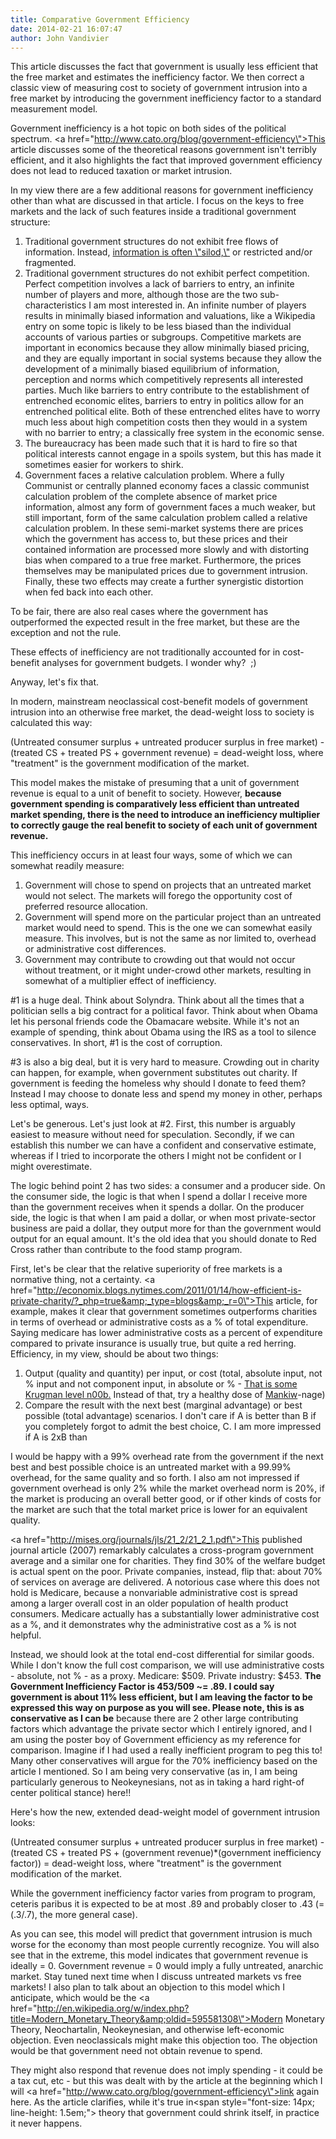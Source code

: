 ```yaml
---
title: Comparative Government Efficiency
date: 2014-02-21 16:07:47
author: John Vandivier
---
```




This article discusses the fact that government is usually less efficient that the free market and estimates the inefficiency factor. We then correct a classic view of measuring cost to society of government intrusion into a free market by introducing the government inefficiency factor to a standard measurement model.

Government inefficiency is a hot topic on both sides of the political spectrum. <a href=\"http://www.cato.org/blog/government-efficiency\">This article</a> discusses some of the theoretical reasons government isn't terribly efficient, and it also highlights the fact that improved government efficiency does not lead to reduced taxation or market intrusion.

In my view there are a few additional reasons for government inefficiency other than what are discussed in that article. I focus on the keys to free markets and the lack of such features inside a traditional government structure:
<ol>
	<li>Traditional government structures do not exhibit free flows of information. Instead, <a href=\"http://en.wikipedia.org/w/index.php?title=Information_silo&amp;oldid=592397970\">information is often \"silod,\"</a> or restricted and/or fragmented.</li>
	<li>Traditional government structures do not exhibit perfect competition. Perfect competition involves a lack of barriers to entry, an infinite number of players and more, although those are the two sub-characteristics I am most interested in. An infinite number of players results in minimally biased information and valuations, like a Wikipedia entry on some topic is likely to be less biased than the individual accounts of various parties or subgroups. Competitive markets are important in economics because they allow minimally biased pricing, and they are equally important in social systems because they allow the development of a minimally biased equilibrium of information, perception and norms which competitively represents all interested parties. Much like barriers to entry contribute to the establishment of entrenched economic elites, barriers to entry in politics allow for an entrenched political elite. Both of these entrenched elites have to worry much less about high competition costs then they would in a system with no barrier to entry; a classically free system in the economic sense.</li>
	<li>The bureaucracy has been made such that it is hard to fire so that political interests cannot engage in a spoils system, but this has made it sometimes easier for workers to shirk.</li>
	<li>Government faces a relative calculation problem. Where a fully Communist or centrally planned economy faces a classic communist calculation problem of the complete absence of market price information, almost any form of government faces a much weaker, but still important, form of the same calculation problem called a relative calculation problem. In these semi-market systems there are prices which the government has access to, but these prices and their contained information are processed more slowly and with distorting bias when compared to a true free market. Furthermore, the prices themselves may be manipulated prices due to government intrusion. Finally, these two effects may create a further synergistic distortion when fed back into each other.</li>
</ol>
To be fair, there are also real cases where the government has outperformed the expected result in the free market, but these are the exception and not the rule.

These effects of inefficiency are not traditionally accounted for in cost-benefit analyses for government budgets. I wonder why?  ;)

Anyway, let's fix that.

In modern, mainstream neoclassical cost-benefit models of government intrusion into an otherwise free market, the dead-weight loss to society is calculated this way:

(Untreated consumer surplus + untreated producer surplus in free market) - (treated CS + treated PS + government revenue) = dead-weight loss, where \"treatment\" is the government modification of the market.

This model makes the mistake of presuming that a unit of government revenue is equal to a unit of benefit to society. However, <strong>because government spending is comparatively less efficient than untreated market spending, there is the need to introduce an inefficiency multiplier to correctly gauge the real benefit to society of each unit of government revenue.</strong>

This inefficiency occurs in at least four ways, some of which we can somewhat readily measure:
<ol>
	<li>Government will chose to spend on projects that an untreated market would not select. The markets will forego the opportunity cost of preferred resource allocation.</li>
	<li>Government will spend more on the particular project than an untreated market would need to spend. This is the one we can somewhat easily measure. This involves, but is not the same as nor limited to, overhead or administrative cost differences.</li>
	<li>Government may contribute to crowding out that would not occur without treatment, or it might under-crowd other markets, resulting in somewhat of a multiplier effect of inefficiency.</li>
</ol>
#1 is a huge deal. Think about Solyndra. Think about all the times that a politician sells a big contract for a political favor. Think about when Obama let his personal friends code the Obamacare website. While it's not an example of spending, think about Obama using the IRS as a tool to silence conservatives. In short, #1 is the cost of corruption.

#3 is also a big deal, but it is very hard to measure. Crowding out in charity can happen, for example, when government substitutes out charity. If government is feeding the homeless why should I donate to feed them? Instead I may choose to donate less and spend my money in other, perhaps less optimal, ways.

Let's be generous. Let's just look at #2. First, this number is arguably easiest to measure without need for speculation. Secondly, if we can establish this number we can have a confident and conservative estimate, whereas if I tried to incorporate the others I might not be confident or I might overestimate.

The logic behind point 2 has two sides: a consumer and a producer side. On the consumer side, the logic is that when I spend a dollar I receive more than the government receives when it spends a dollar. On the producer side, the logic is that when I am paid a dollar, or when most private-sector business are paid a dollar, they output more for than the government would output for an equal amount. It's the old idea that you should donate to Red Cross rather than contribute to the food stamp program.

First, let's be clear that the relative superiority of free markets is a normative thing, not a certainty. <a href=\"http://economix.blogs.nytimes.com/2011/01/14/how-efficient-is-private-charity/?_php=true&amp;_type=blogs&amp;_r=0\">This article</a>, for example, makes it clear that government sometimes outperforms charities in terms of overhead or administrative costs as a % of total expenditure. Saying medicare has lower administrative costs as a percent of expenditure compared to private insurance is usually true, but quite a red herring. Efficiency, in my view, should be about two things:
<ol>
	<li>Output (quality and quantity) per input, or cost (total, absolute input, not % input and not component input, in absolute or % - <a href=\"http://krugman.blogs.nytimes.com/2009/07/06/administrative-costs/\">That is some Krugman level n00b.</a> Instead of that, try a healthy dose of <a href=\"http://gregmankiw.blogspot.com/2009/07/does-medicare-have-lower-administrative.html\">Mankiw</a>-nage)</li>
	<li><span style=\"line-height: 1.5em;\">Compare the result with the next best (marginal advantage) or best possible (total advantage) scenarios. I don't care if A is better than B if you completely forgot to admit the best choice, C. I am more impressed if A is 2xB than </span></li>
</ol>
I would be happy with a 99% overhead rate from the government if the next best and best possible choice is an untreated market with a 99.99% overhead, for the same quality and so forth. I also am not impressed if government overhead is only 2% while the market overhead norm is 20%, if the market is producing an overall better good, or if other kinds of costs for the market are such that the total market price is lower for an equivalent quality.

<a href=\"http://mises.org/journals/jls/21_2/21_2_1.pdf\">This published journal article (2007)</a> remarkably calculates a cross-program government average and a similar one for charities. They find 30% of the welfare budget is actual spent on the poor. Private companies, instead, flip that: about 70% of services on average are delivered. A notorious case where this does not hold is Medicare, because a nonvariable administrative cost is spread among a larger overall cost in an older population of health product consumers. Medicare actually has a substantially lower administrative cost as a %, and it demonstrates why the administrative cost as a % is not helpful.

Instead, we should look at the total end-cost differential for similar goods. While I don't know the full cost comparison, we will use administrative costs - absolute, not % - as a proxy. Medicare: $509. Private industry: $453. <strong>The Government Inefficiency Factor is 453/509 ~= .89. I could say government is about 11% less efficient, but I am leaving the factor to be expressed this way on purpose as you will see. Please note, this is as conservative as I can be</strong> because there are 2 other large contributing factors which advantage the private sector which I entirely ignored, and I am using the poster boy of Government efficiency as my reference for comparison. Imagine if I had used a really inefficient program to peg this to! Many other conservatives will argue for the 70% inefficiency based on the article I mentioned. So I am being very conservative (as in, I am being particularly generous to Neokeynesians, not as in taking a hard right-of center political stance) here!!

Here's how the new, extended dead-weight model of government intrusion looks:

(Untreated consumer surplus + untreated producer surplus in free market) - (treated CS + treated PS + (government revenue)*(government inefficiency factor)) = dead-weight loss, where \"treatment\" is the government modification of the market.

While the government inefficiency factor varies from program to program, ceteris paribus it is expected to be at most .89 and probably closer to .43 (= (.3/.7), the more general case).

As you can see, this model will predict that government intrusion is much worse for the economy than most people currently recognize. You will also see that in the extreme, this model indicates that government revenue is ideally = 0. Government revenue = 0 would imply a fully untreated, anarchic market. Stay tuned next time when I discuss untreated markets vs free markets! I also plan to talk about an objection to this model which I anticipate, which would be the <a href=\"http://en.wikipedia.org/w/index.php?title=Modern_Monetary_Theory&amp;oldid=595581308\">Modern Monetary Theory, Neochartalin</a>, Neokeynesian, and otherwise left-economic objection. Even neoclassicals might make this objection too. The objection would be that government need not obtain revenue to spend.

They might also respond that revenue does not imply spending - it could be a tax cut, etc - but this was dealt with by the article at the beginning which I will <a href=\"http://www.cato.org/blog/government-efficiency\">link again here</a>. As the article clarifies, while it's true in<span style=\"font-size: 14px; line-height: 1.5em;\"> theory that government could shrink itself, in practice it never happens.</span>